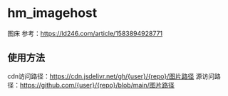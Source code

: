 # hm_imagehost
图床
参考：https://ld246.com/article/1583894928771

## 使用方法
cdn访问路径：https://cdn.jsdelivr.net/gh/{user}/{repo}/图片路径
源访问路径：https://github.com/{user}/{repo}/blob/main/图片路径
